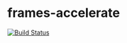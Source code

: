 # frames-accelerate
[![Build Status](https://travis-ci.org/schernichkin/frames-accelerate.svg)](https://travis-ci.org/schernichkin/frames-accelerate)
